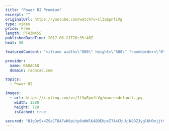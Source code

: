 ```yaml
---
title: "Power BI Premium"
excerpt: ""
originalUrl: https://youtube.com/watch?v=1l3qEpnfLVg
type: video
price: Free
length: PT43M45S
publishedDateTime: 2017-06-21T20:35:46Z
heat: 50

featuredContent: "<iframe width=\"800\" height=\"500\" frameborder=\"0\" src=\"https://www.youtube.com/embed/1l3qEpnfLVg\" allow=\"accelerometer; autoplay; encrypted-media; gyroscope; picture-in-picture\" allowfullscreen></iframe>"

provider:
  name: RADACAD
  domain: radacad.com

topics:
  - Power BI

images:
  - url: https://i.ytimg.com/vi/1l3qEpnfLVg/maxresdefault.jpg
    width: 1280
    height: 720
    isCached: true

secured: "BJg9ySx4ZSaCTDAFwH8pitp6oWWlK4BOEHpxZ7A4CbLAjN89ZJyglKHOnjjtVnDRH7r/QdJz9AvASA3a9nKlZqMC+z/d6DEnpWt22e5vM+1UG+2ZL3KBXWJm/As1KNzKkOulblQn3SZ5f4wFJYdAQULcOOBYcqUKZTtOzBaKBPfdVNSStY33Ipf/oIG+PAqVN0MtrEo7JqM0UIvOAPGvUHaxbGk8KFLHx4BitUXOIfTgR3mhZkMnp6bzb3ttHhuCxwGAiHaf/Skq93Oshhhc2kmHu54W0iWjpOuBjzC3Jd9vDk3knvY1rR81Kz5A3SyClmhG3id5UFTje7LHOScjxYGnhtf8WQUJiXX2NHx57iE7HODjZJAEuxqhz696tMrsoliCTrKrS6g/V4hQ5fPUZMKpb/WT+rRduQzl6Ls7S0s=;MJC/oodI0q/ZRSP5Uqi1/g=="
---
```


